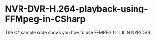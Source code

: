 # NVR-DVR-H.264-playback-using-FFMpeg-in-CSharp

The C# sample code shows you how to use FFMPEG for LILIN NVR/DVR
